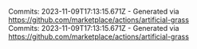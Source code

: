 Commits: 2023-11-09T17:13:15.671Z - Generated via https://github.com/marketplace/actions/artificial-grass
<br>
Commits: 2023-11-09T17:13:15.671Z - Generated via https://github.com/marketplace/actions/artificial-grass
<br>

